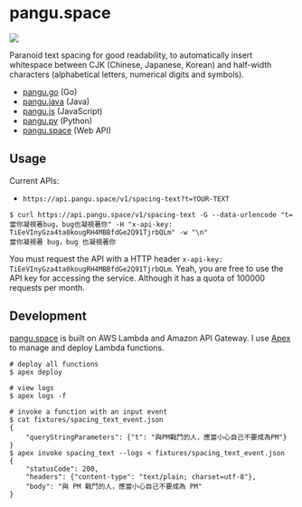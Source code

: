 # pangu.space

[![](https://img.shields.io/badge/made%20with-%e2%9d%a4-ff69b4.svg?style=flat-square)](https://vinta.ws/code/)

Paranoid text spacing for good readability, to automatically insert whitespace between CJK (Chinese, Japanese, Korean) and half-width characters (alphabetical letters, numerical digits and symbols).

- [pangu.go](https://github.com/vinta/pangu) (Go)
- [pangu.java](https://github.com/vinta/pangu.java) (Java)
- [pangu.js](https://github.com/vinta/pangu.js) (JavaScript)
- [pangu.py](https://github.com/vinta/pangu.py) (Python)
- [pangu.space](https://github.com/vinta/pangu.space) (Web API)

## Usage

Current APIs:

- `https://api.pangu.space/v1/spacing-text?t=YOUR-TEXT`

```console
$ curl https://api.pangu.space/v1/spacing-text -G --data-urlencode "t=當你凝視著bug，bug也凝視著你" -H "x-api-key: TiEeVInyGza4ta0kougRH4MBBfdGe2Q91TjrbQLm" -w "\n"
當你凝視著 bug，bug 也凝視著你
```

You must request the API with a HTTP header `x-api-key: TiEeVInyGza4ta0kougRH4MBBfdGe2Q91TjrbQLm`. Yeah, you are free to use the API key for accessing the service. Although it has a quota of 100000 requests per month.

## Development

[pangu.space](https://api.pangu.space/v1/) is built on AWS Lambda and Amazon API Gateway. I use [Apex](http://apex.run/) to manage and deploy Lambda functions.

```console
# deploy all functions
$ apex deploy

# view logs
$ apex logs -f

# invoke a function with an input event
$ cat fixtures/spacing_text_event.json
{
    "queryStringParameters": {"t": "與PM戰鬥的人，應當小心自己不要成為PM"}
}
$ apex invoke spacing_text --logs < fixtures/spacing_text_event.json
{
    "statusCode": 200,
    "headers": {"content-type": "text/plain; charset=utf-8"},
    "body": "與 PM 戰鬥的人，應當小心自己不要成為 PM"
}
```
